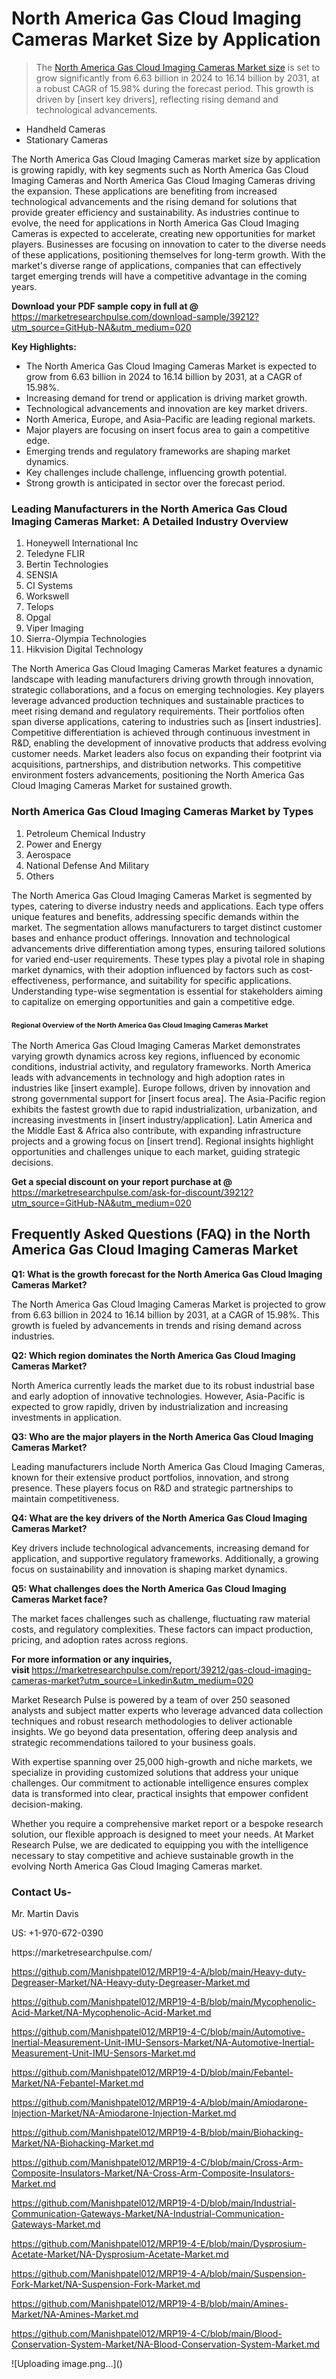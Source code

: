 <h1>North America Gas Cloud Imaging Cameras Market&nbsp;Size by Application</h1><blockquote><p>The <a href="https://marketresearchpulse.com/download-sample/39212?utm_source=GitHub-NA&amp;utm_medium=020">North America Gas Cloud Imaging Cameras Market size</a> is set to grow significantly from 6.63 billion in 2024 to 16.14 billion by 2031, at a robust CAGR of 15.98% during the forecast period. This growth is driven by [insert key drivers], reflecting rising demand and technological advancements.</p></blockquote><ul><li>Handheld Cameras<li> Stationary Cameras</li></ul><p>The North America Gas Cloud Imaging Cameras market size by application is growing rapidly, with key segments such as North America Gas Cloud Imaging Cameras and North America Gas Cloud Imaging Cameras driving the expansion. These applications are benefiting from increased technological advancements and the rising demand for solutions that provide greater efficiency and sustainability. As industries continue to evolve, the need for applications in North America Gas Cloud Imaging Cameras is expected to accelerate, creating new opportunities for market players. Businesses are focusing on innovation to cater to the diverse needs of these applications, positioning themselves for long-term growth. With the market's diverse range of applications, companies that can effectively target emerging trends will have a competitive advantage in the coming years.</p><p><strong>Download your PDF sample copy in full at @ </strong><a href="https://marketresearchpulse.com/download-sample/39212?utm_source=GitHub-NA&amp;utm_medium=020">https://marketresearchpulse.com/download-sample/39212?utm_source=GitHub-NA&amp;utm_medium=020</a></p><p><strong>Key Highlights: </strong></p><ul><li>The North America Gas Cloud Imaging Cameras Market is expected to grow from 6.63 billion in 2024 to 16.14 billion by 2031, at a CAGR of 15.98%.</li><li>Increasing demand for trend or application is driving market growth.</li><li>Technological advancements and innovation are key market drivers.</li><li>North America, Europe, and Asia-Pacific are leading regional markets.</li><li>Major players are focusing on insert focus area to gain a competitive edge.</li><li>Emerging trends and regulatory frameworks are shaping market dynamics.</li><li>Key challenges include challenge, influencing growth potential.</li><li>Strong growth is anticipated in sector over the forecast period.</li></ul><h3>Leading Manufacturers in the North America Gas Cloud Imaging Cameras Market: A Detailed Industry Overview</h3><ol><li>Honeywell International Inc</li><li>Teledyne FLIR</li><li>Bertin Technologies</li><li>SENSIA</li><li>CI Systems</li><li>Workswell</li><li>Telops</li><li>Opgal</li><li>Viper Imaging</li><li>Sierra-Olympia Technologies</li><li>Hikvision Digital Technology</li></ol><div class="flex max-w-full flex-col flex-grow"><div class="min-h-8 text-message flex w-full flex-col items-end gap-2 whitespace-normal break-words [.text-message+&amp;]:mt-5" dir="auto" data-message-author-role="assistant" data-message-id="fd8432e4-4910-450d-b182-61b7bfb0a01f" data-message-model-slug="gpt-4o"><div class="flex w-full flex-col gap-1 empty:hidden first:pt-[3px]"><div class="markdown prose w-full break-words dark:prose-invert light"><p>The North America Gas Cloud Imaging Cameras Market features a dynamic landscape with leading manufacturers driving growth through innovation, strategic collaborations, and a focus on emerging technologies. Key players leverage advanced production techniques and sustainable practices to meet rising demand and regulatory requirements. Their portfolios often span diverse applications, catering to industries such as [insert industries]. Competitive differentiation is achieved through continuous investment in R&amp;D, enabling the development of innovative products that address evolving customer needs. Market leaders also focus on expanding their footprint via acquisitions, partnerships, and distribution networks. This competitive environment fosters advancements, positioning the North America Gas Cloud Imaging Cameras Market for sustained growth.</p></div></div></div></div><h3>North America Gas Cloud Imaging Cameras Market by Types</h3><ol><li>Petroleum Chemical Industry<li> Power and Energy<li> Aerospace<li> National Defense And Military<li> Others</li></ol><div class="flex max-w-full flex-col flex-grow"><div class="min-h-8 text-message flex w-full flex-col items-end gap-2 whitespace-normal break-words [.text-message+&amp;]:mt-5" dir="auto" data-message-author-role="assistant" data-message-id="084470be-0bb7-4664-bddf-5156b4f41249" data-message-model-slug="gpt-4o-mini"><div class="flex w-full flex-col gap-1 empty:hidden first:pt-[3px]"><div class="markdown prose w-full break-words dark:prose-invert light"><p>The North America Gas Cloud Imaging Cameras Market is segmented by types, catering to diverse industry needs and applications. Each type offers unique features and benefits, addressing specific demands within the market. The segmentation allows manufacturers to target distinct customer bases and enhance product offerings. Innovation and technological advancements drive differentiation among types, ensuring tailored solutions for varied end-user requirements. These types play a pivotal role in shaping market dynamics, with their adoption influenced by factors such as cost-effectiveness, performance, and suitability for specific applications. Understanding type-wise segmentation is essential for stakeholders aiming to capitalize on emerging opportunities and gain a competitive edge.</p></div></div></div></div><h3><span style="font-size: 11px;">Regional Overview of the North America Gas Cloud Imaging Cameras Market</span></h3><div class="flex max-w-full flex-col flex-grow"><div class="min-h-8 text-message flex w-full flex-col items-end gap-2 whitespace-normal break-words [.text-message+&amp;]:mt-5" dir="auto" data-message-author-role="assistant" data-message-id="e9038762-ce64-4e30-91c9-9bd413514231" data-message-model-slug="gpt-4o-mini"><div class="flex w-full flex-col gap-1 empty:hidden first:pt-[3px]"><div class="markdown prose w-full break-words dark:prose-invert light"><p>The North America Gas Cloud Imaging Cameras Market demonstrates varying growth dynamics across key regions, influenced by economic conditions, industrial activity, and regulatory frameworks. North America leads with advancements in technology and high adoption rates in industries like [insert example]. Europe follows, driven by innovation and strong governmental support for [insert focus area]. The Asia-Pacific region exhibits the fastest growth due to rapid industrialization, urbanization, and increasing investments in [insert industry/application]. Latin America and the Middle East &amp; Africa also contribute, with expanding infrastructure projects and a growing focus on [insert trend]. Regional insights highlight opportunities and challenges unique to each market, guiding strategic decisions.</p></div></div></div></div><p><strong>Get a special discount on your report purchase at @ </strong><a href="https://marketresearchpulse.com/ask-for-discount/39212?utm_source=GitHub-NA&amp;utm_medium=020">https://marketresearchpulse.com/ask-for-discount/39212?utm_source=GitHub-NA&amp;utm_medium=020</a></p><h2>Frequently Asked Questions (FAQ) in the North America Gas Cloud Imaging Cameras Market</h2><p><strong>Q1: What is the growth forecast for the North America Gas Cloud Imaging Cameras Market?</strong></p><p>The North America Gas Cloud Imaging Cameras Market is projected to grow from 6.63 billion in 2024 to 16.14 billion by 2031, at a CAGR of 15.98%. This growth is fueled by advancements in trends and rising demand across industries.</p><p><strong>Q2: Which region dominates the North America Gas Cloud Imaging Cameras Market?</strong></p><p>North America currently leads the market due to its robust industrial base and early adoption of innovative technologies. However, Asia-Pacific is expected to grow rapidly, driven by industrialization and increasing investments in application.</p><p><strong>Q3: Who are the major players in the North America Gas Cloud Imaging Cameras Market?</strong></p><p>Leading manufacturers include North America Gas Cloud Imaging Cameras, known for their extensive product portfolios, innovation, and strong presence. These players focus on R&amp;D and strategic partnerships to maintain competitiveness.</p><p><strong>Q4: What are the key drivers of the North America Gas Cloud Imaging Cameras Market?</strong></p><p>Key drivers include technological advancements, increasing demand for application, and supportive regulatory frameworks. Additionally, a growing focus on sustainability and innovation is shaping market dynamics.</p><p><strong>Q5: What challenges does the North America Gas Cloud Imaging Cameras Market face?</strong></p><p>The market faces challenges such as challenge, fluctuating raw material costs, and regulatory complexities. These factors can impact production, pricing, and adoption rates across regions.</p><p><strong>For more information or any inquiries, visit&nbsp;</strong><a href="https://marketresearchpulse.com/report/39212/gas-cloud-imaging-cameras-market?utm_source=Linkedin&utm_medium=020">https://marketresearchpulse.com/report/39212/gas-cloud-imaging-cameras-market?utm_source=Linkedin&utm_medium=020</a></p><p>Market Research Pulse is powered by a team of over 250 seasoned analysts and subject matter experts who leverage advanced data collection techniques and robust research methodologies to deliver actionable insights. We go beyond data presentation, offering deep analysis and strategic recommendations tailored to your business goals.</p><p>With expertise spanning over 25,000 high-growth and niche markets, we specialize in providing customized solutions that address your unique challenges. Our commitment to actionable intelligence ensures complex data is transformed into clear, practical insights that empower confident decision-making.</p><p>Whether you require a comprehensive market report or a bespoke research solution, our flexible approach is designed to meet your needs. At Market Research Pulse, we are dedicated to equipping you with the intelligence necessary to stay competitive and achieve sustainable growth in the evolving North America Gas Cloud Imaging Cameras market.</p><h3><strong>Contact Us-</strong></h3><p>Mr. Martin Davis</p><p>US: +1-970-672-0390</p><p>https://marketresearchpulse.com/</p><p><a href="https://github.com/Manishpatel012/MRP19-4-A/blob/main/Heavy-duty-Degreaser-Market/NA-Heavy-duty-Degreaser-Market.md">https://github.com/Manishpatel012/MRP19-4-A/blob/main/Heavy-duty-Degreaser-Market/NA-Heavy-duty-Degreaser-Market.md</a></p><p><a href="https://github.com/Manishpatel012/MRP19-4-B/blob/main/Mycophenolic-Acid-Market/NA-Mycophenolic-Acid-Market.md">https://github.com/Manishpatel012/MRP19-4-B/blob/main/Mycophenolic-Acid-Market/NA-Mycophenolic-Acid-Market.md</a></p><p><a href="https://github.com/Manishpatel012/MRP19-4-C/blob/main/Automotive-Inertial-Measurement-Unit-IMU-Sensors-Market/NA-Automotive-Inertial-Measurement-Unit-IMU-Sensors-Market.md">https://github.com/Manishpatel012/MRP19-4-C/blob/main/Automotive-Inertial-Measurement-Unit-IMU-Sensors-Market/NA-Automotive-Inertial-Measurement-Unit-IMU-Sensors-Market.md</a></p><p><a href="https://github.com/Manishpatel012/MRP19-4-D/blob/main/Febantel-Market/NA-Febantel-Market.md">https://github.com/Manishpatel012/MRP19-4-D/blob/main/Febantel-Market/NA-Febantel-Market.md</a></p><p><a href="https://github.com/Manishpatel012/MRP19-4-A/blob/main/Amiodarone-Injection-Market/NA-Amiodarone-Injection-Market.md">https://github.com/Manishpatel012/MRP19-4-A/blob/main/Amiodarone-Injection-Market/NA-Amiodarone-Injection-Market.md</a></p><p><a href="https://github.com/Manishpatel012/MRP19-4-B/blob/main/Biohacking-Market/NA-Biohacking-Market.md">https://github.com/Manishpatel012/MRP19-4-B/blob/main/Biohacking-Market/NA-Biohacking-Market.md</a></p><p><a href="https://github.com/Manishpatel012/MRP19-4-C/blob/main/Cross-Arm-Composite-Insulators-Market/NA-Cross-Arm-Composite-Insulators-Market.md">https://github.com/Manishpatel012/MRP19-4-C/blob/main/Cross-Arm-Composite-Insulators-Market/NA-Cross-Arm-Composite-Insulators-Market.md</a></p><p><a href="https://github.com/Manishpatel012/MRP19-4-D/blob/main/Industrial-Communication-Gateways-Market/NA-Industrial-Communication-Gateways-Market.md">https://github.com/Manishpatel012/MRP19-4-D/blob/main/Industrial-Communication-Gateways-Market/NA-Industrial-Communication-Gateways-Market.md</a></p><p><a href="https://github.com/Manishpatel012/MRP19-4-E/blob/main/Dysprosium-Acetate-Market/NA-Dysprosium-Acetate-Market.md">https://github.com/Manishpatel012/MRP19-4-E/blob/main/Dysprosium-Acetate-Market/NA-Dysprosium-Acetate-Market.md</a></p><p><a href="https://github.com/Manishpatel012/MRP19-4-A/blob/main/Suspension-Fork-Market/NA-Suspension-Fork-Market.md">https://github.com/Manishpatel012/MRP19-4-A/blob/main/Suspension-Fork-Market/NA-Suspension-Fork-Market.md</a></p><p><a href="https://github.com/Manishpatel012/MRP19-4-B/blob/main/Amines-Market/NA-Amines-Market.md">https://github.com/Manishpatel012/MRP19-4-B/blob/main/Amines-Market/NA-Amines-Market.md</a></p><p><a href="https://github.com/Manishpatel012/MRP19-4-C/blob/main/Blood-Conservation-System-Market/NA-Blood-Conservation-System-Market.md">https://github.com/Manishpatel012/MRP19-4-C/blob/main/Blood-Conservation-System-Market/NA-Blood-Conservation-System-Market.md</a></p>
![Uploading image.png…]()

